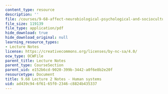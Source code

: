 ```yaml
---
content_type: resource
description: ''
file: /courses/9-68-affect-neurobiological-psychological-and-sociocultural-counterparts-of-feelings-spring-2013/ad439c946f6165f02346c8824b435337_MIT9_68S13_Lect2.pdf
file_size: 119139
file_type: application/pdf
hide_download: true
hide_download_original: null
learning_resource_types:
- Lecture Notes
license: https://creativecommons.org/licenses/by-nc-sa/4.0/
ocw_type: OCWFile
parent_title: Lecture Notes
parent_type: CourseSection
parent_uid: e152b6cd-9020-399b-3442-a0f6e8b2e20f
resourcetype: Document
title: 9.68 Lecture 2 Notes - Human systems
uid: ad439c94-6f61-65f0-2346-c8824b435337
---
```

